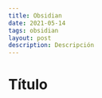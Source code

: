 ```yaml
---
title: Obsidian
date: 2021-05-14
tags: obsidian
layout: post
description: Descripción
---
```


# Título
